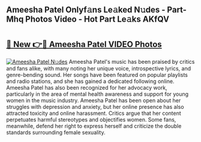 ## Ameesha Patel Onlyf𝚊ns Le𝚊ked N𝚞des - Part-Mhq Photos Video - Hot Part Le𝚊ks AKfQV

# <h2><a href="http://ab77228.deff.icu/?id=Ameesha+Patel">🔗 New 👉🔴 Ameesha Patel VIDEO Photos</a></h2>

[![Ameesha Patel N𝚞des](https://i.imgur.com/rIISA9y.gif)](http://ab77228.deff.icu/?id=Ameesha+Patel)
Ameesha Patel's music has been praised by critics and fans alike, with many noting her unique voice, introspective lyrics, and genre-bending sound. Her songs have been featured on popular playlists and radio stations, and she has gained a dedicated following online. Ameesha Patel has also been recognized for her advocacy work, particularly in the area of mental health awareness and support for young women in the music industry. Ameesha Patel has been open about her struggles with depression and anxiety, but her online presence has also attracted toxicity and online harassment. Critics argue that her content perpetuates harmful stereotypes and objectifies women. Some fans, meanwhile, defend her right to express herself and criticize the double standards surrounding female sexuality.
